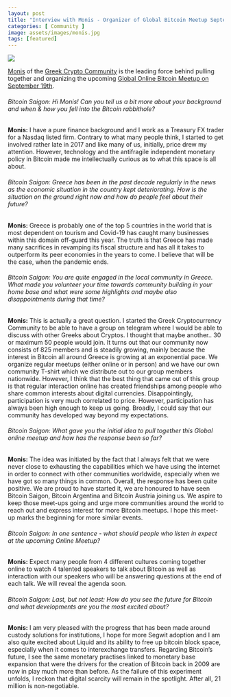 ```yaml
---
layout: post
title: "Interview with Monis - Organizer of Global Bitcoin Meetup September 2020"
categories: [ Community ]
image: assets/images/monis.jpg
tags: [featured]
---
```


![](https://bitcoinsaigon.org/assets/images/monis.jpg)

[Monis](https://twitter.com/cryptotechgr) of the [Greek Crypto Community](https://twitter.com/greekcryptocom) is the leading force behind pulling together and organizing the upcoming [Global Online Bitcoin Meetup on September 19th](https://bitcoinsaigon.org/global-bitcoin-meetup/).

###### Bitcoin Saigon: Hi Monis! Can you tell us a bit more about your background and when & how you fell into the Bitcoin rabbithole?

**Monis:** I have a pure finance background and I work as a Treasury FX trader for a Nasdaq listed firm. Contrary to what many people think, I started to get involved rather late in 2017 and like many of us, initially, price drew my attention. However, technology and the antifragile independent monetary policy in Bitcoin made me intellectually curious as to what this space is all about.

###### Bitcoin Saigon: Greece has been in the past decade regularly in the news as the economic situation in the country kept deteriorating. How is the situation on the ground right now and how do people feel about their future?

**Monis:** Greece is probably one of the top 5 countries in the world that is most dependent on tourism and Covid-19 has caught many businesses within this domain off-guard this year. The truth is that Greece has made many sacrifices in revamping its fiscal structure and has all it takes to outperform its peer economies in the years to come. I believe that will be the case, when the pandemic ends.

###### Bitcoin Saigon: You are quite engaged in the local community in Greece. What made you volunteer your time towards community building in your home base and what were some highlights and maybe also disappointments during that time?

**Monis:** This is actually a great question. I started the Greek Cryptocurrency Community to be able to have a group on telegram where I would be able to discuss with other Greeks about Cryptos. I thought that maybe another.. 30 or maximum 50 people would join. It turns out that our community now consists of 825 members and is steadily growing, mainly because the interest in Bitcoin all around Greece is growing at an exponential pace. We organize regular meetups (either online or in person) and we have our own community T-shirt which we distribute out to our group members nationwide. However, I think that the best thing that came out of this group is that regular interaction online has created friendships among people who share common interests about digital currencies. Disappointingly, participation is very much correlated to price. However, participation has always been high enough to keep us going. Broadly, I could say that our community has developed way beyond my expectations.

###### Bitcoin Saigon: What gave you the initial idea to pull together this Global online meetup and how has the response been so far?

**Monis:** The idea was initiated by the fact that I always felt that we were never close to exhausting the capabilities which we have using the internet in order to connect with other communities worldwide, especially when we have got so many things in common. Overall, the response has been quite positive. We are proud to have started it, we are honoured to have seen Bitcoin Saigon, Bitcoin Argentina and Bitcoin Austria joining us.  We aspire to keep those meet-ups going and urge more communities around the world to reach out and express interest for more Bitcoin meetups. I hope this meet-up marks the beginning for more similar events.

###### Bitcoin Saigon: In one sentence - what should people who listen in expect at the upcoming Online Meetup?

**Monis:** Expect many people from 4 different cultures coming together online to watch 4 talented speakers to talk about Bitcoin as well as interaction with our speakers who will be answering questions at the end of each talk. We will reveal the agenda soon.

###### Bitcoin Saigon: Last, but not least: How do you see the future for Bitcoin and what developments are you the most excited about? 

**Monis:** I am very pleased with the progress that has been made around custody solutions for institutions, I hope for more Segwit adoption and I am also quite excited about Liquid and its ability to free up bitcoin block space, especially when it comes to interexchange transfers. Regarding Bitcoin’s future, I see the same monetary practises linked to monetary base expansion that were the drivers for the creation of Bitcoin back in 2009 are now in play much more than before. As the failure of this experiment unfolds, I reckon that digital scarcity will remain in the spotlight. After all, 21 million is non-negotiable.

